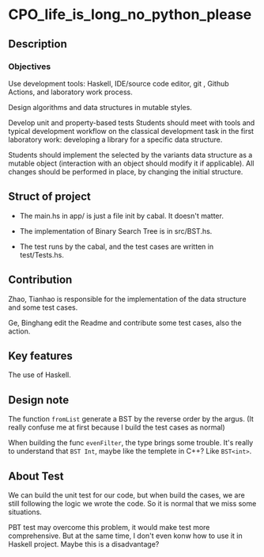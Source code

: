 # CPO_life_is_long_no_python_please

## Description

### Objectives

Use development tools: Haskell, IDE/source code editor, git
, Github Actions, and laboratory work process.

Design algorithms and data structures in mutable styles.

Develop unit and property-based tests Students should meet with tools and
typical development workflow on the classical development task in the first
laboratory work: developing a library for a specific data structure.

Students should implement the selected by the variants data structure as a
mutable object (interaction with an object should modify it if applicable). All
 changes should be performed in place, by changing the initial structure.

## Struct of project

- The main.hs in app/ is just a file init by cabal. It doesn't matter.

- The implementation of Binary Search Tree is in src/BST.hs.

- The test runs by the cabal, and the test cases are written in test/Tests.hs.

## Contribution

Zhao, Tianhao is responsible for the implementation of the
data structure and some test cases.

Ge, Binghang edit the Readme and contribute some test cases,
also the action.

## Key features

The use of Haskell.

## Design note

The function ``fromList`` generate a BST by the reverse order by the argus.
(It really confuse me at first because I build the test cases as normal)

When building the func ``evenFilter``, the type brings some trouble.
It's really to understand that ``BST Int``, maybe like the templete in C++?
Like ``BST<int>``.

## About Test

We can build the unit test for our code, but when build the cases,
we are still following the logic we wrote the code. So it is normal that
we miss some situations.

PBT test may overcome this problem, it would make test more comprehensive.
But at the same time, I don't even konw how to use it in Haskell project.
Maybe this is a disadvantage?